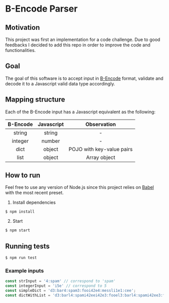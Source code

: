 # B-Encode Parser

## Motivation
This project was first an implementation for a code challenge. Due to good feedbacks I decided to add this repo in order to improve the code and functionalities.

## Goal
The goal of this software is to accept input in [B-Encode](https://wiki.theory.org/BitTorrentSpecification#Bencoding) format, validate and decode it to a Javascript valid data type accordingly.

## Mapping structure
Each of the B-Encode input has a Javascript equivalent as the following:

| B-Encode | Javascript | Observation
| :--------------: | :---------: | :--------:|
| string | string | -
| integer | number | -
| dict | object | POJO with key-value pairs |
| list | object | Array object |

## How to run
Feel free to use any version of Node.js since this project relies on [Babel](https://babeljs.io/) with the most recent preset.

1. Install dependencies

```
$ npm install
```

2. Start

```bash
$ npm start
```

## Running tests

```bash
$ npm run test
```

### Example inputs

```javascript
const strInput = '4:spam' // correspond to 'spam'
const integerInput = 'i5e' // correspond to 5
const simpleDict = 'd3:bar4:spam3:fooi42e4:messli1e1:cee';
const dictWithList = 'd3:barl4:spami42eei42e3:fooel3:barl4:spami42ee3:fooi42ee';
```

